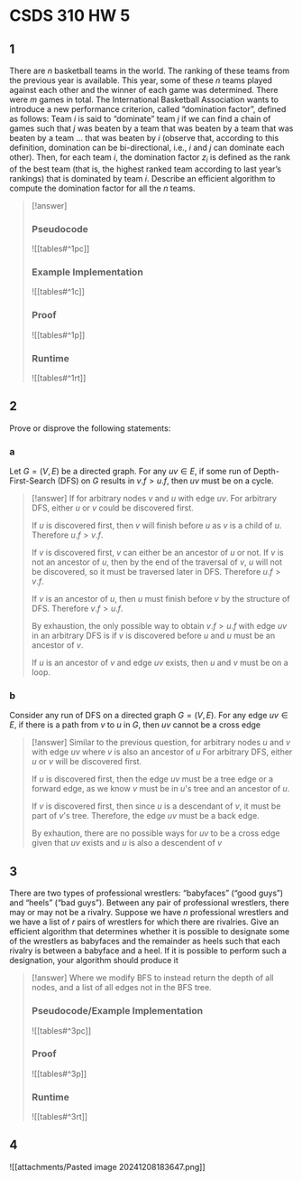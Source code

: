 # CSDS 310 HW 5

## 1

There are $n$ basketball teams in the world. The ranking of these teams from the previous year is available. This year, some of these $n$ teams played against each other and the winner of each game was determined. There were $m$ games in total. The International Basketball Association wants to introduce a new performance criterion, called “domination factor”, defined as follows: Team $i$ is said to “dominate” team $j$ if we can find a chain of games such that $j$ was beaten by a team that was beaten by a team that was beaten by a team ... that was beaten by $i$ (observe that, according to this definition, domination can be bi-directional, i.e., $i$ and $j$ can dominate each other). Then, for each team $i$, the domination factor $z_{i}$ is defined as the rank of the best team (that is, the highest ranked team according to last year’s rankings) that is dominated by team $i$. Describe an efficient algorithm to compute the domination factor for all the $n$ teams.

> [!answer]
> ### Pseudocode
> ![[tables#^1pc]]
> 
> ### Example Implementation
> ![[tables#^1c]]
> 
> ### Proof
> ![[tables#^1p]]
> 
> ### Runtime
> ![[tables#^1rt]]

## 2

Prove or disprove the following statements:

### a

Let $G = (V, E)$ be a directed graph. For any $uv \in E$, if some run of Depth-First-Search (DFS) on $G$ results in $v.f > u.f$, then $uv$ must be on a cycle.

> [!answer]
> If for arbitrary nodes $v$ and $u$ with edge $uv$.
> For arbitrary DFS, either $u$ or $v$ could be discovered first.
> 
> If $u$ is discovered first, then $v$ will finish before $u$ as $v$ is a child of $u$.
> Therefore $u.f>v.f$.
> 
> If $v$ is discovered first, $v$ can either be an ancestor of $u$ or not.
> If $v$ is not an ancestor of $u$, then by the end of the traversal of $v$, $u$ will not be discovered, so it must be traversed later in DFS.
> Therefore $u.f>v.f$.
> 
> If $v$ is an ancestor of $u$, then $u$ must finish before $v$ by the structure of DFS.
> Therefore $v.f>u.f$.
> 
> By exhaustion, the only possible way to obtain $v.f>u.f$ with edge $uv$ in an arbitrary DFS is if $v$ is discovered before $u$ and $u$ must be an ancestor of $v$.
> 
> If $u$ is an ancestor of $v$ and edge $uv$ exists, then $u$ and $v$ must be on a loop.

### b

Consider any run of DFS on a directed graph $G = (V, E)$. For any edge $uv \in E$, if there is a path from $v$ to $u$ in $G$, then $uv$ cannot be a cross edge

> [!answer]
> Similar to the previous question, for arbitrary nodes $u$ and $v$ with edge $uv$ where $v$ is also an ancestor of $u$
> For arbitrary DFS, either $u$ or $v$ will be discovered first.
> 
> If $u$ is discovered first, then the edge $uv$ must be a tree edge or a forward edge, as we know $v$ must be in $u$'s tree and an ancestor of $u$.
> 
> If $v$ is discovered first, then since $u$ is a descendant of $v$, it must be part of $v$'s tree. Therefore, the edge $uv$ must be a back edge.
> 
> By exhaution, there are no possible ways for $uv$ to be a cross edge given that $uv$ exists and $u$ is also a descendent of $v$

## 3

There are two types of professional wrestlers: “babyfaces” (“good guys”) and “heels” (“bad guys”). Between any pair of professional wrestlers, there may or may not be a rivalry. Suppose we have $n$ professional wrestlers and we have a list of $r$ pairs of wrestlers for which there are rivalries. Give an efficient algorithm that determines whether it is possible to designate some of the wrestlers as babyfaces and the remainder as heels such that each rivalry is between a babyface and a heel. If it is possible to perform such a designation, your algorithm should produce it

> [!answer]
> Where we modify BFS to instead return the depth of all nodes, and a list of all edges not in the BFS tree.
> 
> ### Pseudocode/Example Implementation
> ![[tables#^3pc]] 
> 
> ### Proof
> ![[tables#^3p]]
> 
> ### Runtime
> ![[tables#^3rt]]

## 4

![[attachments/Pasted image 20241208183647.png]]
